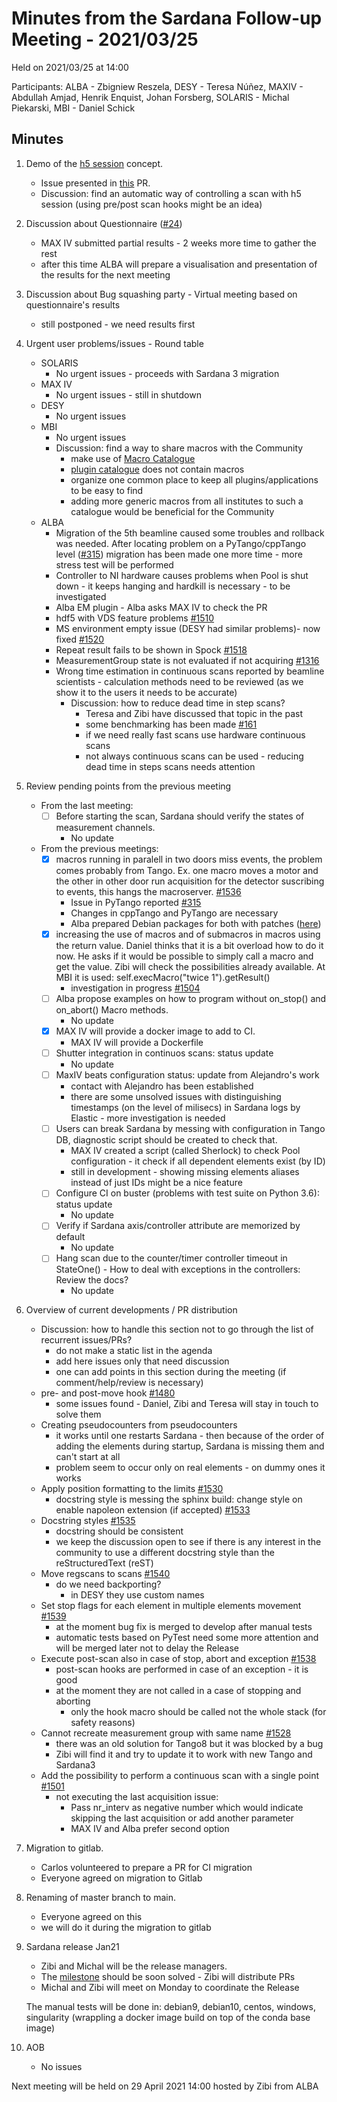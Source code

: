# Minutes from the Sardana Follow-up Meeting - 2021/03/25

Held on 2021/03/25 at 14:00

Participants: ALBA - Zbigniew Reszela, DESY - Teresa Núñez, MAXIV - Abdullah Amjad, Henrik Enquist, Johan Forsberg, SOLARIS - Michal Piekarski, MBI - Daniel Schick 

## Minutes
1. Demo of the [h5 session](https://sardana-controls.org/users/scan.html#nxscanh5-filerecorder) concept. 
    - Issue presented in [this](https://github.com/sardana-org/sardana/pull/1457) PR.
    - Discussion: find an automatic way of controlling a scan with h5 session (using pre/post scan hooks might be an idea)  
2. Discussion about Questionnaire ([#24](https://github.com/sardana-org/sardana-followup/issues/24))
    - MAX IV submitted partial results - 2 weeks more time to gather the rest
    - after this time ALBA will prepare a visualisation and presentation of the results for the next meeting
3. Discussion about Bug squashing party - Virtual meeting based on questionnaire's results
    - still postponed - we need results first
4. Urgent user problems/issues - Round table
    - SOLARIS
        - No urgent issues - proceeds with Sardana 3 migration
    - MAX IV
        - No urgent issues - still in shutdown
    - DESY
        - No urgent issues
    - MBI
        - No urgent issues
        - Discussion: find a way to share macros with the Community
            - make use of [Macro Catalogue](https://sourceforge.net/p/sardana/macros.git/ci/master/tree/)
            - [plugin catalogue](https://github.com/sardana-org/sardana-plugins) does not contain macros 
            - organize one common place to keep all plugins/applications to be easy to find
            - adding more generic macros from all institutes to such a catalogue would be beneficial for the Community
    - ALBA
        - Migration of the 5th beamline caused some troubles and rollback was needed. After locating problem on a PyTango/cppTango level
        ([#315](https://gitlab.com/tango-controls/pytango/-/issues/315)) migration has been made one more time - more stress test will be performed
        - Controller to NI hardware causes problems when Pool is shut down - it keeps hanging and hardkill is necessary - to be investigated
        - Alba EM plugin - Alba asks MAX IV to check the PR
        - hdf5 with VDS feature problems [#1510](https://github.com/sardana-org/sardana/pull/1510)
        - MS environment empty issue (DESY had similar problems)- now fixed [#1520](https://github.com/sardana-org/sardana/pull/1520)
        - Repeat result fails to be shown in Spock [#1518](https://github.com/sardana-org/sardana/issues/1518)
        - MeasurementGroup state is not evaluated if not acquiring [#1316](https://github.com/sardana-org/sardana/issues/1316)
        - Wrong time estimation in continuous scans reported by beamline scientists - calculation methods need to be reviewed (as we show it to the users
        it needs to be accurate)
            - Discussion: how to reduce dead time in step scans? 
                - Teresa and Zibi have discussed that topic in the past
                - some benchmarking has been made [#161](https://github.com/sardana-org/sardana/issues/161)
                - if we need really fast scans use hardware continuous scans
                - not always continuous scans can be used - reducing dead time in steps scans needs attention
        
        
5. Review pending points from the previous meeting
    - From the last meeting:
        - [ ] Before starting the scan, Sardana should verify the states of measurement channels.
            - No update
    - From the previous meetings:
        - [X] macros running in paralell in two doors miss events, the problem comes probably from Tango. Ex. one macro moves a motor and the other in other 
        door run acquisition for the detector suscribing to events, this hangs the macroserver. [#1536](https://github.com/sardana-org/sardana/issues/1536)
            - Issue in PyTango reported [#315](https://gitlab.com/tango-controls/pytango/-/issues/315)
            - Changes in cppTango and PyTango are necessary
            - Alba prepared Debian packages for both with patches ([here](https://github.com/reszelaz/sardana-test))
        - [X] increasing the use of macros and of submacros in macros using the return value. Daniel thinks that it is a bit overload how to do it now. He asks if it 
        would be possible to simply call a macro and get the value. Zibi will check the possibilities already available. At MBI it is used: self.execMacro("twice 1").getResult()
            - investigation in progress [#1504](https://github.com/sardana-org/sardana/issues/1504)
        - [ ] Alba propose examples on how to program without on_stop() and on_abort() Macro methods.
            - No update
        - [X] MAX IV will provide a docker image to add to CI.
            - MAX IV will provide a Dockerfile
        - [ ] Shutter integration in continuos scans: status update
            - No update
        - [ ] MaxIV beats configuration status: update from Alejandro's work
            - contact with Alejandro has been established
            - there are some unsolved issues with distinguishing timestamps (on the level of milisecs) in Sardana logs by Elastic - more investigation is needed
        - [ ] Users can break Sardana by messing with configuration in Tango DB, diagnostic script should be created to check that.
            - MAX IV created a script (called Sherlock) to check Pool configuration - it check if all dependent elements exist (by ID)
            - still in development - showing missing elements aliases instead of just IDs might be a nice feature
        - [ ] Configure CI on buster (problems with test suite on Python 3.6): status update
            - No update
        - [ ] Verify if Sardana axis/controller attribute are memorized by default
            - No update
        - [ ] Hang scan due to the counter/timer controller timeout in StateOne() - How to deal with exceptions in the controllers: Review the docs?
            - No update

6. Overview of current developments / PR distribution
    - Discussion: how to handle this section not to go through the list of recurrent issues/PRs?
        - do not make a static list in the agenda
        - add here issues only that need discussion
        - one can add points in this section during the meeting (if comment/help/review is necessary)
    - pre- and post-move hook [#1480](https://github.com/sardana-org/sardana/pull/1480)
        - some issues found - Daniel, Zibi and Teresa will stay in touch to solve them
    - Creating pseudocounters from pseudocounters 
        - it works until one restarts Sardana - then because of the order of adding the elements during startup, Sardana is missing them and 
        can't start at all
        - problem seem to occur only on real elements - on dummy ones it works
    - Apply position formatting to the limits [#1530](https://github.com/sardana-org/sardana/pull/1530)
        - docstring style is messing the sphinx build: change style on enable napoleon extension (if accepted) [#1533](https://github.com/sardana-org/sardana/pull/1533)  
    - Docstring styles [#1535](https://github.com/sardana-org/sardana/issues/1535)
        - docstring should be consistent
        - we keep the discussion open to see if there is any interest in the community to use a different docstring style than the reStructuredText (reST)
    - Move regscans to scans [#1540](https://github.com/sardana-org/sardana/pull/1540)
        - do we need backporting?
            - in DESY they use custom names
    - Set stop flags for each element in multiple elements movement [#1539](https://github.com/sardana-org/sardana/pull/1539)
        - at the moment bug fix is merged to develop after manual tests
        - automatic tests based on PyTest need some more attention and will be merged later not to delay the Release
    - Execute post-scan also in case of stop, abort and exception [#1538](https://github.com/sardana-org/sardana/pull/1538)
        - post-scan hooks are performed in case of an exception - it is good
        - at the moment they are not called in a case of stopping and aborting
            - only the hook macro should be called not the whole stack (for safety reasons)
    - Cannot recreate measurement group with same name [#1528](https://github.com/sardana-org/sardana/issues/1528)
        - there was an old solution for Tango8 but it was blocked by a bug
        - Zibi will find it and try to update it to work with new Tango and Sardana3
    - Add the possibility to perform a continuous scan with a single point [#1501](https://github.com/sardana-org/sardana/issues/1501)
        - not executing the last acquisition issue:
            - Pass nr_interv as negative number which would indicate skipping the last acquisition or add another parameter
            - MAX IV and Alba prefer second option

7. Migration to gitlab.
    - Carlos volunteered to prepare a PR for CI migration
    - Everyone agreed on migration to Gitlab

8. Renaming of master branch to main. 
    - Everyone agreed on this
    - we will do it during the migration to gitlab

9. Sardana release Jan21
   - Zibi and Michal will be the release managers.
   - The [milestone](https://github.com/sardana-org/sardana/milestone/8) should be soon solved - Zibi will distribute PRs
   - Michal and Zibi will meet on Monday to coordinate the Release

   The manual tests will be done in:
   debian9, debian10, centos, windows, singularity (wrappling a docker image build on top of the conda base image)

10. AOB
    - No issues
    
Next meeting will be held on 29 April 2021 14:00 hosted by Zibi from ALBA
